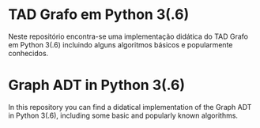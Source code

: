 # TAD Grafo em Python 3(.6)
Neste repositório encontra-se uma implementação didática do TAD Grafo em Python 3(.6) incluindo alguns algoritmos básicos e popularmente conhecidos.

# Graph ADT in Python 3(.6)
In this repository you can find a didatical implementation of the Graph ADT in Python 3(.6), including some basic and popularly known algorithms.